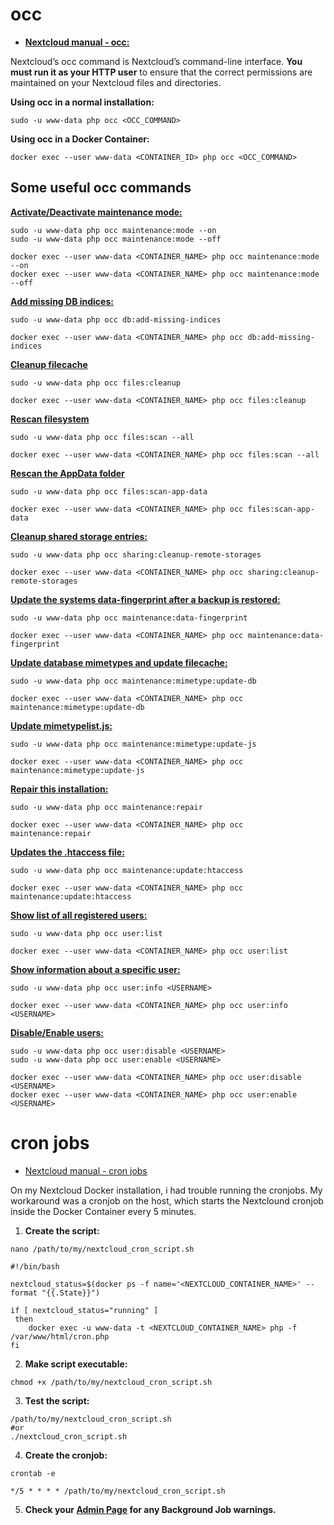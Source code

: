 # occ

- [**Nextcloud manual - occ:**](https://docs.nextcloud.com/server/latest/admin_manual/configuration_server/occ_command.html)

Nextcloud’s occ command is Nextcloud’s command-line interface. **You must run it as your HTTP user** to ensure that the correct permissions are maintained on your Nextcloud files and directories.

**Using occ in a normal installation:**  

```shell
sudo -u www-data php occ <OCC_COMMAND>
```

**Using occ in a Docker Container:**  

```shell
docker exec --user www-data <CONTAINER_ID> php occ <OCC_COMMAND>
```

## Some useful occ commands  

[**Activate/Deactivate maintenance mode:**](https://docs.nextcloud.com/server/latest/admin_manual/configuration_server/occ_command.html#maintenance-commands)  

```shell
sudo -u www-data php occ maintenance:mode --on
sudo -u www-data php occ maintenance:mode --off
```

```shell
docker exec --user www-data <CONTAINER_NAME> php occ maintenance:mode --on
docker exec --user www-data <CONTAINER_NAME> php occ maintenance:mode --off
```

[**Add missing DB indices:**](https://docs.nextcloud.com/server/latest/admin_manual/configuration_server/occ_command.html#add-missing-indices)  

```shell
sudo -u www-data php occ db:add-missing-indices
```

```shell
docker exec --user www-data <CONTAINER_NAME> php occ db:add-missing-indices
```

[**Cleanup filecache**](https://docs.nextcloud.com/server/latest/admin_manual/configuration_server/occ_command.html#file-operations)

```shell
sudo -u www-data php occ files:cleanup
```  

```shell
docker exec --user www-data <CONTAINER_NAME> php occ files:cleanup
```  

[**Rescan filesystem**](https://docs.nextcloud.com/server/latest/admin_manual/configuration_server/occ_command.html#file-operations)

```shell
sudo -u www-data php occ files:scan --all
```  

```shell
docker exec --user www-data <CONTAINER_NAME> php occ files:scan --all
```  

[**Rescan the AppData folder**](https://docs.nextcloud.com/server/latest/admin_manual/configuration_server/occ_command.html#file-operations)

```shell
sudo -u www-data php occ files:scan-app-data
```  

```shell
docker exec --user www-data <CONTAINER_NAME> php occ files:scan-app-data
```  

[**Cleanup shared storage entries:**](https://docs.nextcloud.com/server/latest/admin_manual/configuration_server/occ_command.html#files-sharing)  

```shell
sudo -u www-data php occ sharing:cleanup-remote-storages
```  

```shell
docker exec --user www-data <CONTAINER_NAME> php occ sharing:cleanup-remote-storages
```  

[**Update the systems data-fingerprint after a backup is restored:**](https://docs.nextcloud.com/server/latest/admin_manual/configuration_server/occ_command.html#maintenance-commands)  

```shell
sudo -u www-data php occ maintenance:data-fingerprint
```  

```shell
docker exec --user www-data <CONTAINER_NAME> php occ maintenance:data-fingerprint
```  

[**Update database mimetypes and update filecache:**](https://docs.nextcloud.com/server/latest/admin_manual/configuration_server/occ_command.html#maintenance-commands)  

```shell
sudo -u www-data php occ maintenance:mimetype:update-db
```  

```shell
docker exec --user www-data <CONTAINER_NAME> php occ maintenance:mimetype:update-db
```  

[**Update mimetypelist.js:**](https://docs.nextcloud.com/server/latest/admin_manual/configuration_server/occ_command.html#maintenance-commands)  

```shell
sudo -u www-data php occ maintenance:mimetype:update-js
```  

```shell
docker exec --user www-data <CONTAINER_NAME> php occ maintenance:mimetype:update-js
```  

[**Repair this installation:**](https://docs.nextcloud.com/server/latest/admin_manual/configuration_server/occ_command.html#maintenance-commands)  

```shell
sudo -u www-data php occ maintenance:repair
```  

```shell
docker exec --user www-data <CONTAINER_NAME> php occ maintenance:repair
```  

[**Updates the .htaccess file:**](https://docs.nextcloud.com/server/latest/admin_manual/configuration_server/occ_command.html#maintenance-commands)  

```shell
sudo -u www-data php occ maintenance:update:htaccess
```  

```shell
docker exec --user www-data <CONTAINER_NAME> php occ maintenance:update:htaccess
```  

[**Show list of all registered users:**](https://docs.nextcloud.com/server/latest/admin_manual/configuration_server/occ_command.html#user-commands)  

```shell
sudo -u www-data php occ user:list
```  

```shell
docker exec --user www-data <CONTAINER_NAME> php occ user:list
```  

[**Show information about a specific user:**](https://docs.nextcloud.com/server/latest/admin_manual/configuration_server/occ_command.html#user-commands)  

```shell
sudo -u www-data php occ user:info <USERNAME>
```  

```shell
docker exec --user www-data <CONTAINER_NAME> php occ user:info <USERNAME>
```  

[**Disable/Enable users:**](https://docs.nextcloud.com/server/latest/admin_manual/configuration_server/occ_command.html#disable-users)  

```shell
sudo -u www-data php occ user:disable <USERNAME>
sudo -u www-data php occ user:enable <USERNAME>
```  

```shell
docker exec --user www-data <CONTAINER_NAME> php occ user:disable <USERNAME>
docker exec --user www-data <CONTAINER_NAME> php occ user:enable <USERNAME>
```  

# cron jobs

- [Nextcloud manual - cron jobs](https://docs.nextcloud.com/server/latest/admin_manual/configuration_server/background_jobs_configuration.html#cron-jobs)

On my Nextcloud Docker installation, i had trouble running the cronjobs. My workaround was a cronjob on the host, which starts the Nextclound cronjob inside the Docker Container every 5 minutes.

1. **Create the script:**  

```shell
nano /path/to/my/nextcloud_cron_script.sh
```

```shell
#!/bin/bash

nextcloud_status=$(docker ps -f name='<NEXTCLOUD_CONTAINER_NAME>' --format "{{.State}}")

if [ nextcloud_status="running" ]
 then
    docker exec -u www-data -t <NEXTCLOUD_CONTAINER_NAME> php -f /var/www/html/cron.php
fi
```

2. **Make script executable:**  
```shell
chmod +x /path/to/my/nextcloud_cron_script.sh
```

3. **Test the script:**  
```shell
/path/to/my/nextcloud_cron_script.sh
#or
./nextcloud_cron_script.sh
```

4. **Create the cronjob:**
```shell
crontab -e
```

```shell
*/5 * * * * /path/to/my/nextcloud_cron_script.sh
```

5. **Check your [Admin Page](https://docs.nextcloud.com/server/latest/admin_manual/configuration_server/security_setup_warnings.html) for any Background Job warnings.**
